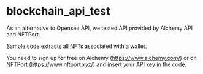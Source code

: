 # blockchain_api_test

As an alternative to Opensea API, we tested API provided by Alchemy API and NFTPort.

Sample code extracts all NFTs associated with a wallet.

You need to sign up for free on Alchemy (https://www.alchemy.com/) or on NFTPort (https://www.nftport.xyz/) and insert your API key in the code.
